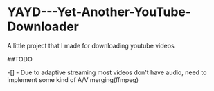 # YAYD---Yet-Another-YouTube-Downloader
A little project that I made for downloading youtube videos

##TODO

-[] - Due to adaptive streaming most videos don't have audio, need to implement some kind of A/V merging(ffmpeg)
